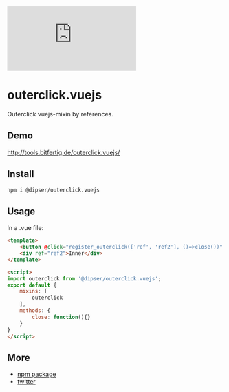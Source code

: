 ![](https://img.badgesize.io/Bitfertig/outerclick.vuejs/main/index.js?label=JS_file_only)

# outerclick.vuejs

Outerclick vuejs-mixin by references.


## Demo

http://tools.bitfertig.de/outerclick.vuejs/


## Install

```bash
npm i @dipser/outerclick.vuejs
```


## Usage

In a .vue file:

```html
<template>
    <button @click="register_outerclick(['ref', 'ref2'], ()=>close())" ref="ref"></button>
    <div ref="ref2">Inner</div>
</template>

<script>
import outerclick from '@dipser/outerclick.vuejs';
export default {
    mixins: [
        outerclick
    ],
    methods: {
        close: function(){}
    }
}
</script>
```



## More
* [npm package](https://www.npmjs.com/package/@dipser/outerclick.vuejs)
* [twitter](https://twitter.com/dipser)